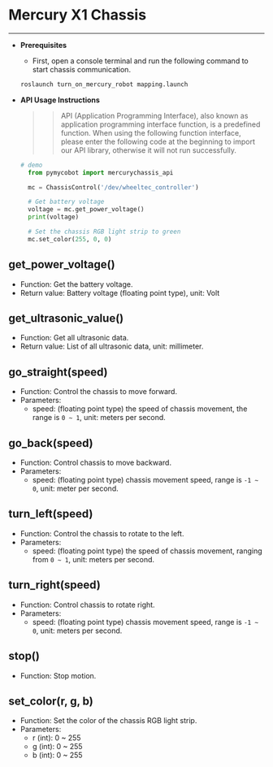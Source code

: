 # Mercury X1 Chassis

---

- **Prerequisites**
  - First, open a console terminal and run the following command to start chassis communication.
  
  ```bash
  roslaunch turn_on_mercury_robot mapping.launch
  ```

- **API Usage Instructions**
  >> API (Application Programming Interface), also known as application programming interface function, is a predefined function. When using the following function interface, please enter the following code at the beginning to import our API library, otherwise it will not run successfully.

  ```python
  # demo
    from pymycobot import mercurychassis_api

    mc = ChassisControl('/dev/wheeltec_controller')

    # Get battery voltage
    voltage = mc.get_power_voltage()
    print(voltage)

    # Set the chassis RGB light strip to green
    mc.set_color(255, 0, 0)
    ```

## get_power_voltage()

- Function: Get the battery voltage.
- Return value: Battery voltage (floating point type), unit: Volt

## get_ultrasonic_value()

- Function: Get all ultrasonic data.
- Return value: List of all ultrasonic data, unit: millimeter.

## go_straight(speed)

- Function: Control the chassis to move forward.
- Parameters:
  - speed: (floating point type) the speed of chassis movement, the range is `0 ~ 1`, unit: meters per second.

## go_back(speed)

- Function: Control chassis to move backward.
- Parameters:
  - speed: (floating point type) chassis movement speed, range is `-1 ~ 0`, unit: meter per second.

## turn_left(speed)

- Function: Control the chassis to rotate to the left.
- Parameters:
  - speed: (floating point type) the speed of chassis movement, ranging from `0 ~ 1`, unit: meters per second.

## turn_right(speed)

- Function: Control chassis to rotate right.
- Parameters:
  - speed: (floating point type) chassis movement speed, range is `-1 ~ 0`, unit: meters per second.

## stop()

- Function: Stop motion.

## set_color(r, g, b)

- Function: Set the color of the chassis RGB light strip.
- Parameters:
  - r (int): 0 ~ 255
  - g (int): 0 ~ 255
  - b (int): 0 ~ 255

